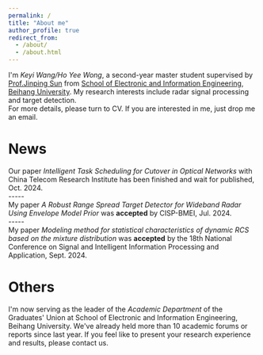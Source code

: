 ```yaml
---
permalink: /
title: "About me"
author_profile: true
redirect_from: 
  - /about/
  - /about.html
---
```

I'm _Keyi Wang/Ho Yee Wong_, a second-year master student supervised by [Prof.Jinping Sun](https://shi.buaa.edu.cn/sunjinping/zh_CN/index/136932/list/index.htm) from [School of Electronic and Information Engineering](https://www.ee.buaa.edu.cn/), [Beihang University](https://www.buaa.edu.cn/). My research interests include radar signal processing and target detection.<br/>
For more details, please turn to CV. If you are interested in me, just drop me an email.

News
=====
Our paper _Intelligent Task Scheduling for Cutover in Optical Networks_ with China Telecom Research Institute has been finished and wait for published, Oct. 2024.<br/>
-----<br/>
My paper _A Robust Range Spread Target Detector for Wideband Radar Using Envelope Model Prior_ was __accepted__ by CISP-BMEI, Jul. 2024.<br/>
-----<br/>
My paper _Modeling method for statistical characteristics of dynamic RCS based on the mixture distribution_ was __accepted__ by the 18th National Conference on Signal and Intelligent Information Processing and Application, Sept. 2024.

Others
=====
I'm now serving as the leader of the _Academic Department_ of the Graduates' Union at School of Electronic and Information Engineering, Beihang University. We've already held more than 10 academic forums or reports since last year. If you feel like to present your research experience and results, please contact us.

